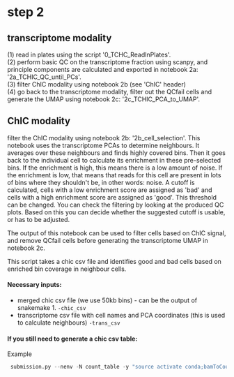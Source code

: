 # step 2

## transcriptome modality
(1) read in plates using the script '0_TCHC_ReadInPlates'. \
(2) perform basic QC on the transcriptome fraction using scanpy, and principle components are calculated and exported in notebook 2a: '2a_TCHIC_QC_until_PCs'. \
(3) filter ChIC modality using notebook 2b (see 'ChIC' header) \
(4) go back to the transcriptome modality, filter out the QCfail cells and generate the UMAP using notebook 2c: '2c_TCHIC_PCA_to_UMAP'.

## ChIC modality
filter the ChIC modality using notebook 2b: '2b_cell_selection'. This notebook uses the transcriptome PCAs to determine neighbours. It averages over these neighbours and finds highly covered bins. Then it goes back to the individual cell to calculate its enrichment in these pre-selected bins. If the enrichment is high, this means there is a low amount of noise. If the enrichment is low, that means that reads for this cell are present in lots of bins where they shouldn't be, in other words: noise. A cutoff is calculated, cells with a low enrichment score are assigned as 'bad' and cells with a high enrichment score are assigned as 'good'. This threshold can be  changed. You can check the filtering by looking at the produced QC plots. Based on this you can decide whether the suggested cutoff is usable, or has to be adjusted. 

The output of this notebook can be used to filter cells based on ChIC signal, and remove QCfail cells before generating the transcriptome UMAP in notebook 2c.

This script takes a chic csv file and identifies good and bad cells based on enriched bin coverage in neighbour cells. <br/>
#### Necessary inputs:
- merged chic csv file (we use 50kb bins) - can be the output of snakemake 1. `-chic_csv`
- transcriptome csv file with cell names and PCA coordinates (this is used to calculate neighbours) `-trans_csv`


#### If you still need to generate a chic csv table:
Example

```python
 submission.py --nenv -N count_table -y "source activate conda;bamToCountTable.py -bin 50_000 -minMQ 50 --noNames merged_bamfile.bam -sampleTags SM -joinedFeatureTags reference_name -binTag DS --r1only -o output.csv --dedup"
```


